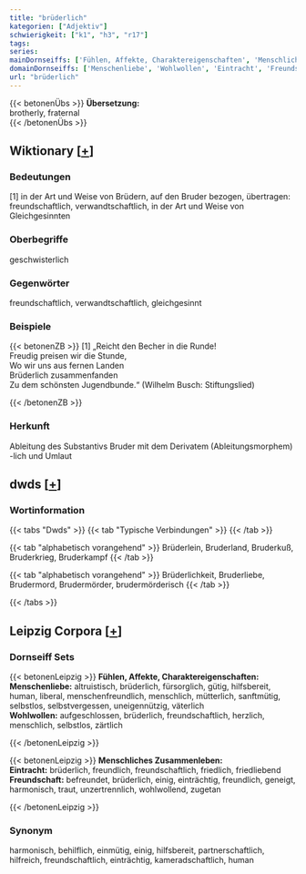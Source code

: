 ```yaml
---
title: "brüderlich"
kategorien: ["Adjektiv"]
schwierigkeit: ["k1", "h3", "r17"]
tags:
series:
mainDornseiffs: ['Fühlen, Affekte, Charaktereigenschaften', 'Menschliches Zusammenleben']
domainDornseiffs: ['Menschenliebe', 'Wohlwollen', 'Eintracht', 'Freundschaft']
url: "brüderlich"
---
```


{{< betonenÜbs >}}
**Übersetzung:**  
brotherly, fraternal  
{{< /betonenÜbs >}}

## Wiktionary [[+](https://de.wiktionary.org/wiki/brüderlich)]

### Bedeutungen
[1] in der Art und Weise von Brüdern, auf den Bruder bezogen, übertragen: freundschaftlich, verwandtschaftlich, in der Art und Weise von Gleichgesinnten  

### Oberbegriffe
geschwisterlich  

### Gegenwörter
freundschaftlich, verwandtschaftlich, gleichgesinnt  

### Beispiele
{{< betonenZB >}}
[1] „Reicht den Becher in die Runde!  
Freudig preisen wir die Stunde,  
Wo wir uns aus fernen Landen  
Brüderlich zusammenfanden  
Zu dem schönsten Jugendbunde.“ (Wilhelm Busch: Stiftungslied)  

{{< /betonenZB >}}
### Herkunft
Ableitung des Substantivs Bruder mit dem Derivatem (Ableitungsmorphem) -lich und Umlaut  



## dwds [[+](https://www.dwds.de/wb/brüderlich)]

### Wortinformation
{{< tabs "Dwds" >}}
{{< tab "Typische Verbindungen" >}}
{{< /tab >}}

{{< tab "alphabetisch vorangehend" >}}
Brüderlein, Bruderland, Bruderkuß, Bruderkrieg, Bruderkampf
{{< /tab >}}

{{< tab "alphabetisch vorangehend" >}}
Brüderlichkeit, Bruderliebe, Brudermord, Brudermörder, brudermörderisch
{{< /tab >}}

{{< /tabs >}}

## Leipzig Corpora [[+](https://corpora.uni-leipzig.de/en/res?word=brüderlich&corpusId=deu_newscrawl-public_2018)]

### Dornseiff Sets
{{< betonenLeipzig >}}
**Fühlen, Affekte, Charaktereigenschaften:**  
**Menschenliebe:** altruistisch, brüderlich, fürsorglich, gütig, hilfsbereit, human, liberal, menschenfreundlich, menschlich, mütterlich, sanftmütig, selbstlos, selbstvergessen, uneigennützig, väterlich  
**Wohlwollen:** aufgeschlossen, brüderlich, freundschaftlich, herzlich, menschlich, selbstlos, zärtlich  

{{< /betonenLeipzig >}}


{{< betonenLeipzig >}}
**Menschliches Zusammenleben:**  
**Eintracht:** brüderlich, freundlich, freundschaftlich, friedlich, friedliebend  
**Freundschaft:** befreundet, brüderlich, einig, einträchtig, freundlich, geneigt, harmonisch, traut, unzertrennlich, wohlwollend, zugetan  

{{< /betonenLeipzig >}}

### Synonym
harmonisch, behilflich, einmütig, einig, hilfsbereit, partnerschaftlich, hilfreich, freundschaftlich, einträchtig, kameradschaftlich, human

